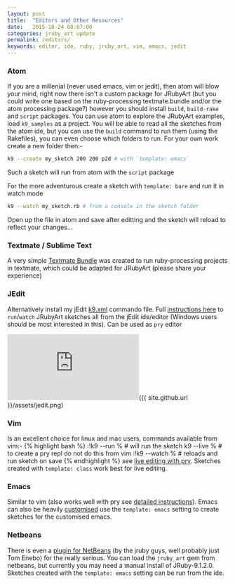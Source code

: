 ```yaml
---
layout: post
title:  "Editors and Other Resources"
date:   2015-10-24 08:07:00
categories: jruby_art update
permalink: /editors/
keywords: editor, ide, ruby, jruby_art, vim, emacs, jedit
---
```

### Atom ###

If you are a millenial (never used emacs, vim or jedit), then atom will blow your mind, right now there isn't a custom package for JRubyArt (but you could write one based on the ruby-processing textmate.bundle and/or the atom processing package?) however you should install `build`, `build-rake` and `script` packages. You can use atom to explore the JRubyArt examples, load `k9_samples` as a project. You will be able to read all the sketches from the atom ide, but you can use the `build` command to run them (using the Rakefiles), you can even choose which folders to run. For your own work create a new folder then:-

```bash
k9 --create my_sketch 200 200 p2d # with `template: emacs`
```
Such a sketch will run from atom with the `script` package

For the more adventurous create a sketch with `template: bare` and run it in watch mode
```bash
k9 --watch my_sketch.rb # from a console in the sketch folder
```
Open up the file in atom and save after editting and the sketch will reload to reflect your changes...

### Textmate / Sublime Text
A very simple [Textmate Bundle][textmate] was created to run ruby-processing projects in textmate, which could be adapted for JRubyArt (please share your experience)

### JEdit
Alternatively install my jEdit [k9.xml][commando] commando file. Full [instructions here][jedit] to `run`/`watch` JRubyArt sketches all from the jEdit ide/editor (Windows users should be most interested in this). Can be used as `pry` editor

![jEdit]({{ site.github.url }}/assets/jedit.png)

### Vim
Is an excellent choice for linux and mac users, commands available from vim:-
{% highlight bash %}
:!k9 --run %   # will run the sketch
k9 --live %  # to create a pry repl do not do this from vim
:!k9 --watch % # reloads and run sketch on save
{% endhighlight %}
see [live editing with pry][pry]. Sketches created with `template: class` work best for live editing.

### Emacs
Similar to vim (also works well with pry see [detailed instructions][pry]). Emacs can also be heavily [customised][emacs] use the `template: emacs` setting to create sketches for the customised emacs. 

### Netbeans
There is even a [plugin for NetBeans][plugin] (by the jruby guys, well probably just Tom Enebo) for the really serious. You can load the `jruby_art` gem from netbeans, but currently you may need a manual install of JRuby-9.1.2.0. Sketches created with the `template: emacs` setting can be run from the ide.

[plugin]:https://plugins.netbeans.org/plugin/38549
[textmate]:https://github.com/tibastral/ruby-processing-tmbundle
[jedit]:https://monkstone.github.io/jedit4processing/jekyll/update/2015/12/11/welcome.html
[emacs]:https://github.com/ruby-processing/JRubyArt/wiki/Using-emacs-as-your-JRubyArt-Ide
[commando]:https://github.com/monkstone/jedit4processing/blob/master/.jedit/console/commando/k9.xml
[pry]:https://github.com/ruby-processing/JRubyArt/wiki/Live-Coding
